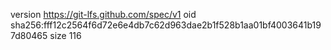 version https://git-lfs.github.com/spec/v1
oid sha256:fff12c2564f6d72e6e4db7c62d963dae2b1f528b1aa01bf4003641b197d80465
size 116
